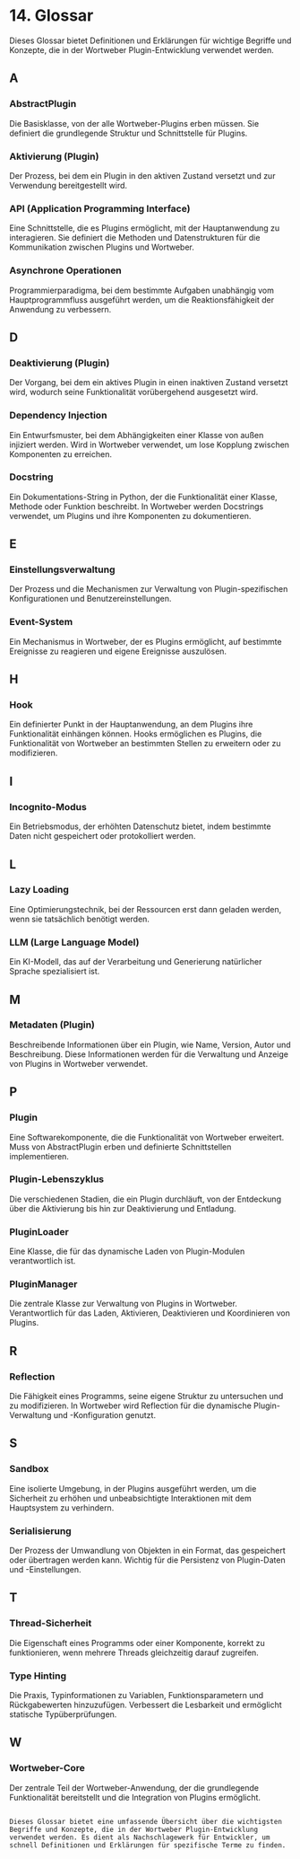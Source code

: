 # 14. Glossar

Dieses Glossar bietet Definitionen und Erklärungen für wichtige Begriffe und Konzepte, die in der Wortweber Plugin-Entwicklung verwendet werden.

## A

### AbstractPlugin
Die Basisklasse, von der alle Wortweber-Plugins erben müssen. Sie definiert die grundlegende Struktur und Schnittstelle für Plugins.

### Aktivierung (Plugin)
Der Prozess, bei dem ein Plugin in den aktiven Zustand versetzt und zur Verwendung bereitgestellt wird.

### API (Application Programming Interface)
Eine Schnittstelle, die es Plugins ermöglicht, mit der Hauptanwendung zu interagieren. Sie definiert die Methoden und Datenstrukturen für die Kommunikation zwischen Plugins und Wortweber.

### Asynchrone Operationen
Programmierparadigma, bei dem bestimmte Aufgaben unabhängig vom Hauptprogrammfluss ausgeführt werden, um die Reaktionsfähigkeit der Anwendung zu verbessern.

## D

### Deaktivierung (Plugin)
Der Vorgang, bei dem ein aktives Plugin in einen inaktiven Zustand versetzt wird, wodurch seine Funktionalität vorübergehend ausgesetzt wird.

### Dependency Injection
Ein Entwurfsmuster, bei dem Abhängigkeiten einer Klasse von außen injiziert werden. Wird in Wortweber verwendet, um lose Kopplung zwischen Komponenten zu erreichen.

### Docstring
Ein Dokumentations-String in Python, der die Funktionalität einer Klasse, Methode oder Funktion beschreibt. In Wortweber werden Docstrings verwendet, um Plugins und ihre Komponenten zu dokumentieren.

## E

### Einstellungsverwaltung
Der Prozess und die Mechanismen zur Verwaltung von Plugin-spezifischen Konfigurationen und Benutzereinstellungen.

### Event-System
Ein Mechanismus in Wortweber, der es Plugins ermöglicht, auf bestimmte Ereignisse zu reagieren und eigene Ereignisse auszulösen.

## H

### Hook
Ein definierter Punkt in der Hauptanwendung, an dem Plugins ihre Funktionalität einhängen können. Hooks ermöglichen es Plugins, die Funktionalität von Wortweber an bestimmten Stellen zu erweitern oder zu modifizieren.

## I

### Incognito-Modus
Ein Betriebsmodus, der erhöhten Datenschutz bietet, indem bestimmte Daten nicht gespeichert oder protokolliert werden.

## L

### Lazy Loading
Eine Optimierungstechnik, bei der Ressourcen erst dann geladen werden, wenn sie tatsächlich benötigt werden.

### LLM (Large Language Model)
Ein KI-Modell, das auf der Verarbeitung und Generierung natürlicher Sprache spezialisiert ist.

## M

### Metadaten (Plugin)
Beschreibende Informationen über ein Plugin, wie Name, Version, Autor und Beschreibung. Diese Informationen werden für die Verwaltung und Anzeige von Plugins in Wortweber verwendet.

## P

### Plugin
Eine Softwarekomponente, die die Funktionalität von Wortweber erweitert. Muss von AbstractPlugin erben und definierte Schnittstellen implementieren.

### Plugin-Lebenszyklus
Die verschiedenen Stadien, die ein Plugin durchläuft, von der Entdeckung über die Aktivierung bis hin zur Deaktivierung und Entladung.

### PluginLoader
Eine Klasse, die für das dynamische Laden von Plugin-Modulen verantwortlich ist.

### PluginManager
Die zentrale Klasse zur Verwaltung von Plugins in Wortweber. Verantwortlich für das Laden, Aktivieren, Deaktivieren und Koordinieren von Plugins.

## R

### Reflection
Die Fähigkeit eines Programms, seine eigene Struktur zu untersuchen und zu modifizieren. In Wortweber wird Reflection für die dynamische Plugin-Verwaltung und -Konfiguration genutzt.

## S

### Sandbox
Eine isolierte Umgebung, in der Plugins ausgeführt werden, um die Sicherheit zu erhöhen und unbeabsichtigte Interaktionen mit dem Hauptsystem zu verhindern.

### Serialisierung
Der Prozess der Umwandlung von Objekten in ein Format, das gespeichert oder übertragen werden kann. Wichtig für die Persistenz von Plugin-Daten und -Einstellungen.

## T

### Thread-Sicherheit
Die Eigenschaft eines Programms oder einer Komponente, korrekt zu funktionieren, wenn mehrere Threads gleichzeitig darauf zugreifen.

### Type Hinting
Die Praxis, Typinformationen zu Variablen, Funktionsparametern und Rückgabewerten hinzuzufügen. Verbessert die Lesbarkeit und ermöglicht statische Typüberprüfungen.

## W

### Wortweber-Core
Der zentrale Teil der Wortweber-Anwendung, der die grundlegende Funktionalität bereitstellt und die Integration von Plugins ermöglicht.
```

Dieses Glossar bietet eine umfassende Übersicht über die wichtigsten Begriffe und Konzepte, die in der Wortweber Plugin-Entwicklung verwendet werden. Es dient als Nachschlagewerk für Entwickler, um schnell Definitionen und Erklärungen für spezifische Terme zu finden.
